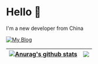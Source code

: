# Hello 👋

I'm a new developer from China

<a href="https://www.wuluknut.com" target="__blank"><img src="https://img.shields.io/badge/blog-me-blue?style=flat-square" alt="My Blog"></a>

| <a href="https://github.com/wuluknut"><img align="center" src="https://github-readme-stats.vercel.app/api?username=wuluknut&show_icons=true&include_all_commits=true&theme=flag-india&hide_border=true" alt="Anurag's github stats" /></a> | <a href="https://github.com/wuluknut"><img align="center" src="https://github-readme-stats.vercel.app/api/top-langs/?username=wuluknut&layout=compact&theme=flag-india&hide_border=true" /></a> |
| ------------------------------------------------------------------------------------------------------------------------------------------------------------------------------------------------------------------------------------------ | ----------------------------------------------------------------------------------------------------------------------------------------------------------------------------------------------- |
